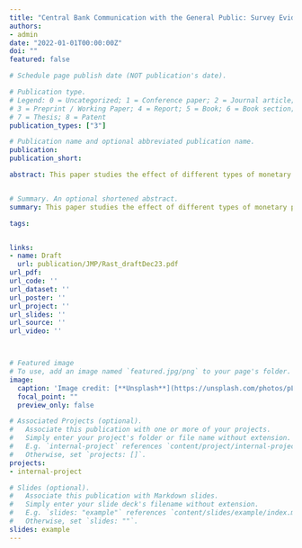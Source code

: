 ```yaml
---
title: "Central Bank Communication with the General Public: Survey Evidence from Germany"
authors: 
- admin
date: "2022-01-01T00:00:00Z"
doi: ""
featured: false

# Schedule page publish date (NOT publication's date).

# Publication type.
# Legend: 0 = Uncategorized; 1 = Conference paper; 2 = Journal article;
# 3 = Preprint / Working Paper; 4 = Report; 5 = Book; 6 = Book section;
# 7 = Thesis; 8 = Patent
publication_types: ["3"]

# Publication name and optional abbreviated publication name.
publication: 
publication_short: 

abstract: This paper studies the effect of different types of monetary policy announcements on household inflation expectations based on micro data from a survey of German households. As a key feature, interviews of the survey were conducted both shortly before and after monetary policy events. This timing provides a natural experiment to identify the immediate effects of policy announcements on household inflation expectations. The availability of the survey over a period of 15 years further allows me to exploit the time-series dimension to estimate the medium-term effects of policy announcements. Policy rate announcements lead to quick and significant adjustments in household inflation expectations. Announcements about forward guidance and quantitative easing, by contrast, have no or only smaller and delayed effects.


# Summary. An optional shortened abstract.
summary: This paper studies the effect of different types of monetary policy announcements on household inflation expectations based on micro data from a survey of German households. As a key feature, interviews of the survey were conducted both shortly before and after monetary policy events. This timing provides a natural experiment to identify the immediate effects of policy announcements on household inflation expectations. The availability of the survey over a period of 15 years further allows me to exploit the time-series dimension to estimate the medium-term effects of policy announcements. Policy rate announcements lead to quick and significant adjustments in household inflation expectations. Announcements about forward guidance and quantitative easing, by contrast, have no or only smaller and delayed effects.

tags: 


links: 
- name: Draft
  url: publication/JMP/Rast_draftDec23.pdf
url_pdf: 
url_code: ''
url_dataset: ''
url_poster: ''
url_project: ''
url_slides: ''
url_source: ''
url_video: ''



# Featured image
# To use, add an image named `featured.jpg/png` to your page's folder. 
image:
  caption: 'Image credit: [**Unsplash**](https://unsplash.com/photos/pLCdAaMFLTE)'
  focal_point: ""
  preview_only: false

# Associated Projects (optional).
#   Associate this publication with one or more of your projects.
#   Simply enter your project's folder or file name without extension.
#   E.g. `internal-project` references `content/project/internal-project/index.md`.
#   Otherwise, set `projects: []`.
projects:
- internal-project

# Slides (optional).
#   Associate this publication with Markdown slides.
#   Simply enter your slide deck's filename without extension.
#   E.g. `slides: "example"` references `content/slides/example/index.md`.
#   Otherwise, set `slides: ""`.
slides: example
---
```

